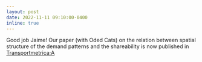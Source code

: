 ```yaml
---
layout: post
date: 2022-11-11 09:10:00-0400
inline: true
---
```


Good job Jaime! Our paper (with Oded Cats) on the relation between spatial structure of the demand patterns and the shareability is now published in [Transportmetrica:A](https://doi.org/10.1080/23249935.2022.2140022)
